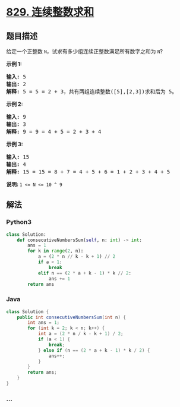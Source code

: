 # [829. 连续整数求和](https://leetcode-cn.com/problems/consecutive-numbers-sum)



## 题目描述

<!-- 这里写题目描述 -->

<p>给定一个正整数 <code>N</code>，试求有多少组连续正整数满足所有数字之和为 <code>N</code>?</p>

<p><strong>示</strong><strong>例 1:</strong></p>

<pre>
<strong>输入: </strong>5
<strong>输出: </strong>2
<strong>解释: </strong>5 = 5 = 2 + 3，共有两组连续整数([5],[2,3])求和后为 5。</pre>

<p><strong>示例 2:</strong></p>

<pre>
<strong>输入: </strong>9
<strong>输出: </strong>3
<strong>解释: </strong>9 = 9 = 4 + 5 = 2 + 3 + 4</pre>

<p><strong>示例 3:</strong></p>

<pre>
<strong>输入: </strong>15
<strong>输出: </strong>4
<strong>解释: </strong>15 = 15 = 8 + 7 = 4 + 5 + 6 = 1 + 2 + 3 + 4 + 5</pre>

<p><strong>说明:&nbsp;</strong><code>1 &lt;= N &lt;= 10 ^ 9</code></p>


## 解法

<!-- 这里可写通用的实现逻辑 -->

<!-- tabs:start -->

### **Python3**

<!-- 这里可写当前语言的特殊实现逻辑 -->

```python
class Solution:
    def consecutiveNumbersSum(self, n: int) -> int:
        ans = 1
        for k in range(2, n):
            a = (2 * n // k - k + 1) // 2
            if a < 1:
                break
            elif n == (2 * a + k - 1) * k // 2:
                ans += 1
        return ans
```

### **Java**

<!-- 这里可写当前语言的特殊实现逻辑 -->

```java
class Solution {
    public int consecutiveNumbersSum(int n) {
        int ans = 1;
        for (int k = 2; k < n; k++) {
            int a = (2 * n / k - k + 1) / 2;
            if (a < 1) {
                break;
            } else if (n == (2 * a + k - 1) * k / 2) {
                ans++;
            }
        }
        return ans;
    }
}
```

### **...**

```

```

<!-- tabs:end -->
